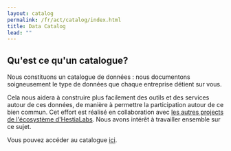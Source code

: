```yaml
---
layout: catalog
permalink: /fr/act/catalog/index.html
title: Data Catalog
lead: ""
---
```

## Qu'est ce qu'un catalogue?

Nous constituons un catalogue de données : nous documentons soigneusement le type de données que chaque entreprise détient sur vous.

Cela nous aidera à construire plus facilement des outils et des services autour de ces données, de manière à permettre la participation autour de ce bien commun. Cet effort est réalisé en collaboration avec [les autres  projects de l'écosystème d'HestiaLabs](https://hestialabs.org/en/projects/). Nous avons  intérêt à travailler ensemble sur ce sujet. 

Vous pouvez accéder au catalogue [ici](https://github.com/hestiaAI/data-catalog).